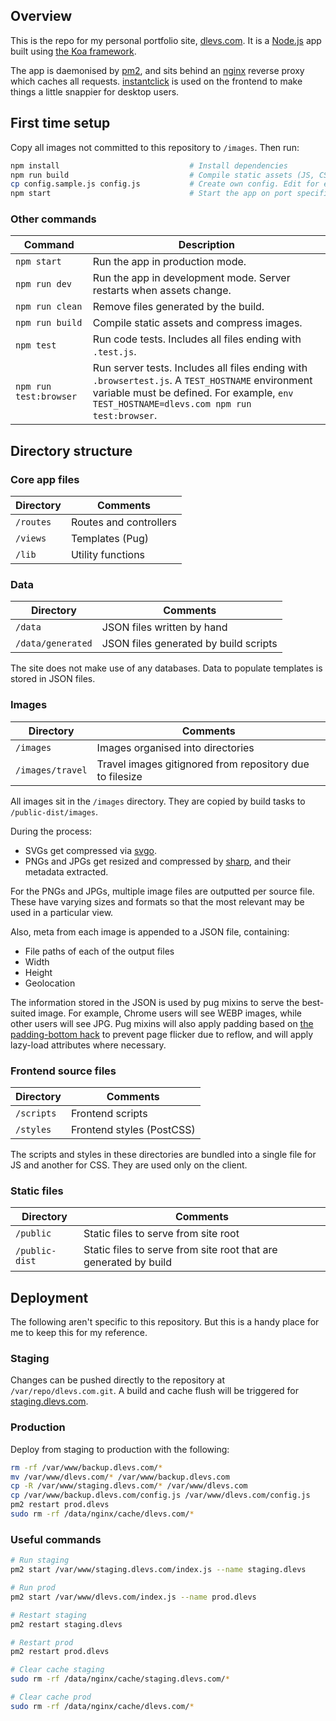 ## Overview
This is the repo for my personal portfolio site, [dlevs.com](https://dlevs.com). It is a [Node.js](https://nodejs.org/) app built using [the Koa framework](https://www.npmjs.com/package/koa).

The app is daemonised by [pm2](https://www.npmjs.com/package/pm2), and sits behind an [nginx](https://www.nginx.com/) reverse proxy which caches all requests. [instantclick](https://www.npmjs.com/package/instantclick) is used on the frontend to make things a little snappier for desktop users.

## First time setup
Copy all images not committed to this repository to `/images`. Then run:
```bash
npm install                             # Install dependencies
npm run build                           # Compile static assets (JS, CSS, image compression)
cp config.sample.js config.js           # Create own config. Edit for environment.
npm start                               # Start the app on port specified in config.js
```

### Other commands
| Command | Description |
| --- | --- |
| `npm start` | Run the app in production mode. |
| `npm run dev` | Run the app in development mode. Server restarts when assets change. |
| `npm run clean` | Remove files generated by the build. |
| `npm run build` | Compile static assets and compress images. |
| `npm test` | Run code tests. Includes all files ending with `.test.js`. |
| `npm run test:browser` | Run server tests. Includes all files ending with `.browsertest.js`. A `TEST_HOSTNAME` environment variable must be defined. For example, `env TEST_HOSTNAME=dlevs.com npm run test:browser`. |

## Directory structure

### Core app files

| Directory | Comments |
| --- | --- |
| `/routes` | Routes and controllers |
| `/views` | Templates (Pug) |
| `/lib` | Utility functions |

### Data

| Directory | Comments |
| --- | --- |
| `/data` | JSON files written by hand |
| `/data/generated` | JSON files generated by build scripts |

The site does not make use of any databases. Data to populate templates is stored in JSON files.

### Images

| Directory | Comments |
| --- | --- |
| `/images` | Images organised into directories |
| `/images/travel` | Travel images gitignored from repository due to filesize |

All images sit in the `/images` directory. They are copied by build tasks to `/public-dist/images`.

During the process:
- SVGs get compressed via [svgo](https://www.npmjs.com/package/svgo).
- PNGs and JPGs get resized and compressed by [sharp](https://www.npmjs.com/package/sharp), and their metadata extracted.

For the PNGs and JPGs, multiple image files are outputted per source file. These have varying sizes and formats so that the most relevant may be used in a particular view.

Also, meta from each image is appended to a JSON file, containing:
- File paths of each of the output files
- Width
- Height
- Geolocation

The information stored in the JSON is used by pug mixins to serve the best-suited image. For example, Chrome users will see WEBP images, while other users will see JPG. Pug mixins will also apply padding based on [the padding-bottom hack](http://andyshora.com/css-image-container-padding-hack.html) to prevent page flicker due to reflow, and will apply lazy-load attributes where necessary.

### Frontend source files

| Directory | Comments |
| --- | --- |
| `/scripts` | Frontend scripts |
| `/styles` | Frontend styles (PostCSS) |

The scripts and styles in these directories are bundled into a single file for JS and another for CSS. They are used only on the client.

### Static files

| Directory | Comments |
| --- | --- |
| `/public` | Static files to serve from site root |
| `/public-dist` | Static files to serve from site root that are generated by build |

## Deployment
The following aren't specific to this repository. But this is a handy place for me to keep this for my reference.

### Staging
Changes can be pushed directly to the repository at `/var/repo/dlevs.com.git`. A build and cache flush will be triggered for [staging.dlevs.com](https://staging.dlevs.com).

### Production
Deploy from staging to production with the following:
```bash
rm -rf /var/www/backup.dlevs.com/*
mv /var/www/dlevs.com/* /var/www/backup.dlevs.com
cp -R /var/www/staging.dlevs.com/* /var/www/dlevs.com
cp /var/www/backup.dlevs.com/config.js /var/www/dlevs.com/config.js 
pm2 restart prod.dlevs
sudo rm -rf /data/nginx/cache/dlevs.com/*
```

### Useful commands
```bash
# Run staging
pm2 start /var/www/staging.dlevs.com/index.js --name staging.dlevs

# Run prod
pm2 start /var/www/dlevs.com/index.js --name prod.dlevs

# Restart staging
pm2 restart staging.dlevs

# Restart prod
pm2 restart prod.dlevs

# Clear cache staging
sudo rm -rf /data/nginx/cache/staging.dlevs.com/*

# Clear cache prod
sudo rm -rf /data/nginx/cache/dlevs.com/*
```
